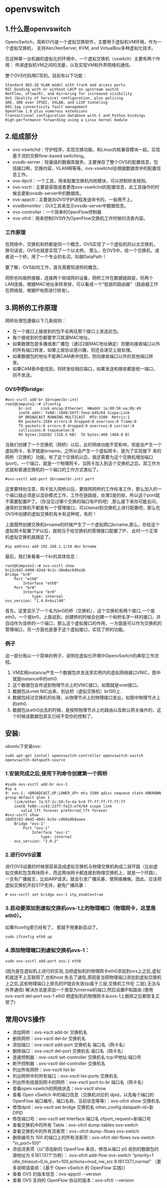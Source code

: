 # openvswitch

## 1.什么是openvswitch
OpenvSwitch，简称OVS是一个虚拟交换软件，主要用于虚拟机VM环境，作为一个虚拟交换机，
支持Xen/XenServer, KVM, and VirtualBox多种虚拟化技术。

在这种某一台机器的虚拟化的环境中，一个虚拟交换机（vswitch）主要有两个作用：
传递虚拟机VM之间的流量，以及实现VM和外界网络的通信。

整个OVS代码用C写的。目前有以下功能：

    Standard 802.1Q VLAN model with trunk and access ports
    NIC bonding with or without LACP on upstream switch
    NetFlow, sFlow(R), and mirroring for increased visibility
    QoS (Quality of Service) configuration, plus policing
    GRE, GRE over IPSEC, VXLAN, and LISP tunneling
    802.1ag connectivity fault management
    OpenFlow 1.0 plus numerous extensions
    Transactional configuration database with C and Python bindings
    High-performance forwarding using a Linux kernel module

## 2.组成部分

- ovs-vswitchd：守护程序，实现交换功能，和Linux内核兼容模块一起，实现基于流的交换flow-based switching。
- ovsdb-server：轻量级的数据库服务，主要保存了整个OVS的配置信息，包括接口啊，交换内容，VLAN啊等等。ovs-vswitchd会根据数据库中的配置信息工作。
- ovs-dpctl：一个工具，用来配置交换机内核模块，可以控制转发规则。
- ovs-vsctl：主要是获取或者更改ovs-vswitchd的配置信息，此工具操作的时候会更新ovsdb-server中的数据库。
- ovs-appctl：主要是向OVS守护进程发送命令的，一般用不上。
- ovsdbmonitor：GUI工具来显示ovsdb-server中数据信息。
- ovs-controller：一个简单的OpenFlow控制器
- ovs-ofctl：用来控制OVS作为OpenFlow交换机工作时候的流表内容。

### 工作原理

在网络中，交换机和桥都是同一个概念，OVS实现了一个虚拟机的以太交换机，换句话说，OVS也就是实现了一个以太桥。
那么，在OVS中，给一个交换机，或者说一个桥，用了一个专业的名词，叫做DataPath！

要了解，OVS如何工作，首先需要知道桥的概念。

网桥也叫做桥接器，连接两个局域网的设备，网桥工作在数据链路层，将两个LAN连接，根据MAC地址来转发帧，可以看成一个“低层的路由器”（路由器工作在网络层，根据IP地质进行转发）。

## 3.网桥的工作原理

网桥处理包遵循以下几条规则：

- 在一个接口上接收到的包不会再往那个接口上发送此包。
- 每个接收到的包都要学习其源MAC地址。
- 如果数据包是多播或者广播包（通过2层MAC地址确定）则要向接收端口以外的所有端口转发，如果上层协议感兴趣，则还会递交上层处理。
- 如果数据包的地址不能再CAM表中找到，则向接收端口以外的其他端口转发。
- 如果CAM表中能找到，则转发给相应端口，如果发送和接收都是统一端口，则不发送。


### OVS中的bridge:
	
	#ovs-vsctl add-br $brname(br-int)
	root@Compute2:~# ifconfig
    	  br-int    Link encap:Ethernet  HWaddr 1a:09:56:ea:0b:49
    	  inet6 addr: fe80::1809:56ff:feea:b49/64 Scope:Link
    	  UP BROADCAST RUNNING MULTICAST  MTU:1500  Metric:1
    	  RX packets:1584 errors:0 dropped:0 overruns:0 frame:0
    	  TX packets:6 errors:0 dropped:0 overruns:0 carrier:0
    	  collisions:0 txqueuelen:0
    	  RX bytes:316502 (316.5 KB)  TX bytes:468 (468.0 B)

当我们创建了一个交换机（网桥）以后，此时网络功能不受影响，但是会产生一个虚拟网卡，名字就是brname，之所以会产生一个虚拟网卡，是为了实现接下 来的网桥（交换机）功能。有了这个交换机以后，我还需要为这个交换机增加端口(port)，一个端口，就是一个物理网卡，当网卡加入到这个交换机之后，其工作方式就和普通交换机的一个端口的工作方式类似了。

	#ovs-vsctl add-port $brname(br-int) port

这里要特别注意，网卡加入网桥以后，要按照网桥的工作标准工作，那么加入的一个端口就必须是以混杂模式工作，工作在链路层，处理2层的帧，所以这个port就不需要配置IP了。（你没见过哪个交换的端口有IP的吧）,那么接下来你可能会问，通常的交换机不都是有一个管理接口，可以telnet到交换机上进行配置吧，那么在OVS中创建的虚拟交换机有木有这种呢，有的！

上面既然创建交换机brname的时候产生了一个虚拟网口brname,那么，你给这个虚拟网卡配置了IP以后，就相当于给交换机的管理接口配置了IP， 此时一个正常的虚拟交换机就搞定了。

	#ip address add 192.168.1.1/24 dev brname

最后，我们来看看一个br的具体信息：

	root@Compute2:~# ovs-vsctl show
	bc12c8d2-6900-42dd-9c1c-30e8ecb99a1b
	Bridge "br0"
    	Port "eth0"
    	    Interface "eth0"
    	Port "br0"
    	    Interface "br0"
    	        type: internal
	ovs_version: "1.4.0+build0"

首先，这里显示了一个名为br0的桥（交换机），这个交换机有两个接口,一个是eth0，一个是br0，上面说到，创建桥的时候会创建一个和桥名字一样的接口，并自动作为该桥的一个端口，那么这个虚拟接口的作用，一方面是可以作为交换机的管理端口，另一方面也是基于这个虚拟接口，实现了桥的功能。

### 例子

这一部分我以一个简单的例子，说明在虚拟化环境中OpenvSwitch的典型工作流程。


1. VM实例instance产生一个数据包并发送至实例内的虚拟网络接口VNIC，图中就是instance中的eth0.
2. 这个数据包会传送到物理节点上的VNIC接口，如图就是vnet接口。
3. 数据包从vnet NIC出来，到达桥（虚拟交换机）br100上.
4. 数据包经过交换机的处理，从物理节点上的物理接口发出，如图中物理节点上的eth0.
5. 数据包从eth0出去的时候，是按照物理节点上的路由以及默认网关操作的，这个时候该数据包其实已经不受你的控制了。



## 安装:

ubuntu下安装ovs:

	sudo apt-get install openvswitch-controller openvswitch-switch openvswitch-datapath-source

### 1.安装完成之后,使用下列命令创建第一个网桥
	
	#sudo ovs-vsctl add-br ovs-1
	#ip a
	9: ovs-1: <BROADCAST,UP,LOWER_UP> mtu 1500 qdisc noqueue state UNKNOWN group default qlen 1
    	link/ether 7a:57:2c:59:fe:4a brd ff:ff:ff:ff:ff:ff
    	inet6 fe80::cc43:23ff:fe23:e74/64 scope link
    	   valid_lft forever preferred_lft forever
	#ovs-vsctl show
	38d557d3-0045-40dc-bc5e-cd60a9b8aaea
    	Bridge "ovs-1"
    	    Port "ovs-1"
    	        Interface "ovs-1"
    	            type: internal
    	ovs_version: "2.0.2"

### 2.进行OVS设置

进行OVS设置的时候很容易造成虚拟交换机与物理交换机构成二层环路（比如虚拟交换机包含两块网卡，而这两块网卡都连接到物理交换机上，就是一个环路），一旦有广播报文，比如ARP请求，就会引发广播风暴，使网络瘫痪。因此，应该把虚拟交换机开启STP支持，避免广播风暴：

	# ovs-vsctl set bridge ovs-1 stp_enable=true

### 3.启动要添加到虚拟交换机ovs-1上的物理端口（物理网卡，这里是eth0）。

如果ifconfig里已经有了，
那就不用重新启动了。

	sudo ifconfig eth0 up

### 4.添加物理端口到虚拟交换机ovs-1：

	sudo ovs-vsctl add-port ovs-1 eth0

(因为是在虚拟机上进行的实验,当把虚拟机的物理网卡eth0添加到ovs上之后,虚拟机就连不上互联网了,也和host
失去了通信,原因是当把物理端口添加到虚拟交换机上之后,这些物理端口上原先的IP就会失效(Ip属于三层,交换机工作在
二层),无法与外界通信)
解决办法是添加一个类型为internal的端口,然后设置IP和路由
(使用ovs-vsctl del-port ovs-1 eth0 把虚拟机的物理网卡从ovs-1上删除之后都恢复正常了)


## 常用OVS操作
- 添加网桥：ovs-vsctl add-br 交换机名
- 删除网桥：ovs-vsctl del-br 交换机名
- 添加端口：ovs-vsctl add-port 交换机名 端口名（网卡名）
- 删除端口：ovs-vsctl del-port 交换机名 端口名（网卡名）
- 连接控制器：ovs-vsctl set-controller 交换机名 tcp:IP地址:端口号
- 断开控制器：ovs-vsctl del-controller 交换机名
- 列出所有网桥：ovs-vsctl list-br
- 列出网桥中的所有端口：ovs-vsctl list-ports 交换机名
- 列出所有挂接到网卡的网桥：ovs-vsctl port-to-br 端口名（网卡名）
- 查看open vswitch的网络状态：ovs-vsctl show
- 查看 Open vSwitch 中的端口信息（交换机对应的 dpid，以及每个端口的 OpenFlow 端口编号，端口名称，当前状态等等）：ovs-ofctl show 交换机名
- 修改dpid：ovs-vsctl set bridge 交换机名 other_config:datapath-id=新DPID
- 修改端口号：ovs-vsctl set Interface 端口名 ofport_request=新端口号
- 查看交换机中的所有 Table：ovs-ofctl dump-tables ovs-switch
- 查看交换机中的所有流表项：ovs−ofctl dump−flows ovs-switch
- 删除编号为 100 的端口上的所有流表项：ovs-ofctl del-flows ovs-switch "in_port=100"
- 添加流表项（以“添加新的 OpenFlow 条目，修改从端口 p0 收到的数据包的源地址为 9.181.137.1”为例）：
 ovs-ofctl add-flow ovs-switch "priority=1 idle_timeout=0,in_port=100,actions=mod_nw_src:9.181.137.1,normal"
（更多说明请查阅：《基于 Open vSwitch 的 OpenFlow 实践》）
- 查看 OVS 的版本信息：ovs-appctl --version
- 查看 OVS 支持的 OpenFlow 协议的版本：ovs-ofctl --version
